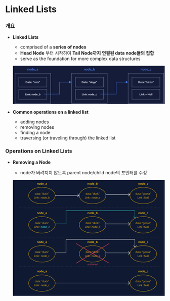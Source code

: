 # Linked Lists

### 개요

- **Linked Lists**
    - comprised of a **series of nodes**
    - **Head Node** 부터 시작하여 **Tail Node까지 연결된 data node들의 집합**
    - serve as the foundation for more complex data structures
    
    ![Untitled](Linked%20Lists%207f70579be4f34a1fb08478e95ef9df20/Untitled.png)
    
- **Common operations on a linked list**
    - adding nodes
    - removing nodes
    - finding a node
    - traversing (or traveling through) the linked list

### Operations on Linked Lists

- **Removing a Node**
    - node가 버려지지 않도록 parent node/child node의 포인터를 수정
    
    ![Untitled](Linked%20Lists%207f70579be4f34a1fb08478e95ef9df20/Untitled%201.png)